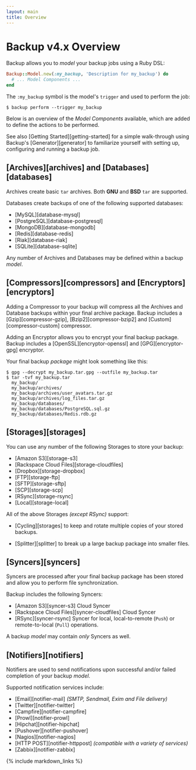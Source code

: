 ```yaml
---
layout: main
title: Overview
---
```


Backup v4.x Overview
====================

Backup allows you to _model_ your backup jobs using a Ruby DSL:

```rb
Backup::Model.new(:my_backup, 'Description for my_backup') do
  # ... Model Components ...
end
```

The `:my_backup` symbol is the model's `trigger` and used to perform the job:

```
$ backup perform --trigger my_backup
```

Below is an overview of the _Model Components_ available, which are added to define the actions to be performed.

See also [Getting Started][getting-started] for a simple walk-through using Backup's [Generator][generator]
to familiarize yourself with setting up, configuring and running a backup job.


[Archives][archives] and [Databases][databases]
-----------------------------------------------

Archives create basic `tar` archives. Both **GNU** and **BSD** `tar` are supported.

Databases create backups of one of the following supported databases:

- [MySQL][database-mysql]
- [PostgreSQL][database-postgresql]
- [MongoDB][database-mongodb]
- [Redis][database-redis]
- [Riak][database-riak]
- [SQLite][database-sqlite]

Any number of Archives and Databases may be defined within a backup _model_.


[Compressors][compressors] and [Encryptors][encryptors]
-------------------------------------------------------

Adding a Compressor to your backup will compress all the Archives and Database backups within your final archive package.
Backup includes a [Gzip][compressor-gzip], [Bzip2][compressor-bzip2] and [Custom][compressor-custom] compressor.

Adding an Encryptor allows you to encrypt your final backup package.
Backup includes a [OpenSSL][encryptor-openssl] and [GPG][encryptor-gpg] encryptor.

Your final backup _package_ might look something like this:

```text
$ gpg --decrypt my_backup.tar.gpg --outfile my_backup.tar
$ tar -tvf my_backup.tar
  my_backup/
  my_backup/archives/
  my_backup/archives/user_avatars.tar.gz
  my_backup/archives/log_files.tar.gz
  my_backup/databases/
  my_backup/databases/PostgreSQL.sql.gz
  my_backup/databases/Redis.rdb.gz
```


[Storages][storages]
--------------------

You can use any number of the following Storages to store your backup:

- [Amazon S3][storage-s3]
- [Rackspace Cloud Files][storage-cloudfiles]
- [Dropbox][storage-dropbox]
- [FTP][storage-ftp]
- [SFTP][storage-sftp]
- [SCP][storage-scp]
- [RSync][storage-rsync]
- [Local][storage-local]

All of the above Storages _(except RSync)_ support:

- [Cycling][storages] to keep and rotate multiple copies of your stored backups.

- [Splitter][splitter] to break up a large backup package into smaller files.


[Syncers][syncers]
------------------

Syncers are processed after your final backup package has been stored and allow you to perform file synchronization.

Backup includes the following Syncers:

- [Amazon S3][syncer-s3] Cloud Syncer
- [Rackspace Cloud Files][syncer-cloudfiles] Cloud Syncer
- [RSync][syncer-rsync] Syncer for local, local-to-remote (`Push`) or remote-to-local (`Pull`) operations.

A backup _model_ may contain _only_ Syncers as well.


[Notifiers][notifiers]
----------------------

Notifiers are used to send notifications upon successful and/or failed completion of your backup _model_.

Supported notification services include:

- [Email][notifier-mail] _(SMTP, Sendmail, Exim and File delivery)_
- [Twitter][notifier-twitter]
- [Campfire][notifier-campfire]
- [Prowl][notifier-prowl]
- [Hipchat][notifier-hipchat]
- [Pushover][notifier-pushover]
- [Nagios][notifier-nagios]
- [HTTP POST][notifier-httppost] _(compatible with a variety of services)_
- [Zabbix][notifier-zabbix]


{% include markdown_links %}

